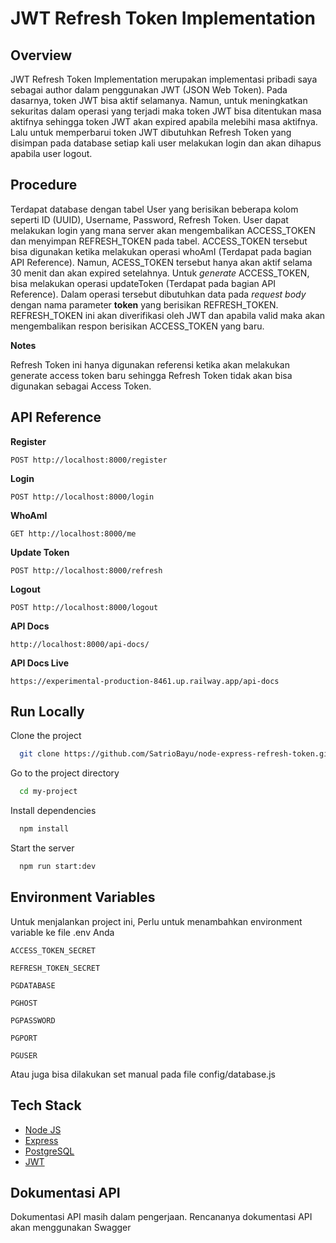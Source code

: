 
# JWT Refresh Token Implementation

## Overview

JWT Refresh Token Implementation merupakan implementasi pribadi saya sebagai author dalam penggunakan JWT (JSON Web Token). Pada dasarnya, token JWT bisa aktif selamanya. Namun, untuk meningkatkan sekuritas dalam operasi yang terjadi maka token JWT bisa ditentukan masa aktifnya sehingga token JWT akan expired apabila melebihi masa aktifnya. Lalu untuk memperbarui token JWT dibutuhkan Refresh Token yang disimpan pada database setiap kali user melakukan login dan akan dihapus apabila user logout. 

## Procedure

Terdapat database dengan tabel User yang berisikan beberapa kolom seperti ID (UUID), Username, Password, Refresh Token. User dapat melakukan login yang mana server akan mengembalikan ACCESS_TOKEN dan menyimpan REFRESH_TOKEN pada tabel. ACCESS_TOKEN tersebut bisa digunakan ketika melakukan operasi whoAmI (Terdapat pada bagian API Reference). Namun, ACESS_TOKEN tersebut hanya akan aktif selama 30 menit dan akan expired setelahnya. Untuk *generate* ACCESS_TOKEN, bisa melakukan operasi updateToken (Terdapat pada bagian API Reference). Dalam operasi tersebut dibutuhkan data pada *request body* dengan nama parameter **token** yang berisikan REFRESH_TOKEN. REFRESH_TOKEN ini akan diverifikasi oleh JWT dan apabila valid maka akan mengembalikan respon berisikan ACCESS_TOKEN yang baru.

**Notes**

Refresh Token ini hanya digunakan referensi ketika akan melakukan generate access token baru sehingga Refresh Token tidak akan bisa digunakan sebagai Access Token.




## API Reference

**Register**
```https
POST http://localhost:8000/register
```
**Login**
```https
POST http://localhost:8000/login
```
**WhoAmI**
```https
GET http://localhost:8000/me
```
**Update Token**
```https
POST http://localhost:8000/refresh
```
**Logout**
```https
POST http://localhost:8000/logout
```
**API Docs**
```https
http://localhost:8000/api-docs/
```
**API Docs Live**
```https
https://experimental-production-8461.up.railway.app/api-docs
```
## Run Locally

Clone the project

```bash
  git clone https://github.com/SatrioBayu/node-express-refresh-token.git
```

Go to the project directory

```bash
  cd my-project
```

Install dependencies

```bash
  npm install
```

Start the server

```bash
  npm run start:dev
```


## Environment Variables

Untuk menjalankan project ini, Perlu untuk menambahkan environment variable ke file .env Anda

`ACCESS_TOKEN_SECRET`

`REFRESH_TOKEN_SECRET`

`PGDATABASE`

`PGHOST`

`PGPASSWORD`

`PGPORT`

`PGUSER`

Atau juga bisa dilakukan set manual pada file config/database.js

## Tech Stack

- [Node JS](https://nodejs.org/en)
- [Express](http://expressjs.com/)
- [PostgreSQL](https://www.postgresql.org/)
- [JWT](https://github.com/auth0/node-jsonwebtoken#readme)

## Dokumentasi API

Dokumentasi API masih dalam pengerjaan. Rencananya dokumentasi API akan menggunakan Swagger
